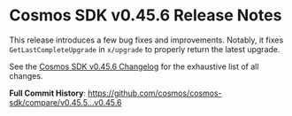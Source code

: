 # Cosmos SDK v0.45.6 Release Notes

This release introduces a few bug fixes and improvements.
Notably, it fixes `GetLastCompleteUpgrade` in `x/upgrade` to properly return the latest upgrade.

See the [Cosmos SDK v0.45.6 Changelog](https://github.com/cosmos/cosmos-sdk/blob/v0.45.6/CHANGELOG.md)
for the exhaustive list of all changes.

**Full Commit History**: https://github.com/cosmos/cosmos-sdk/compare/v0.45.5...v0.45.6

